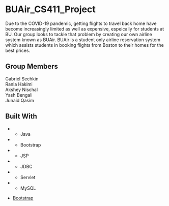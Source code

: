 # BUAir_CS411_Project

Due to the COVID-19 pandemic, getting flights to travel back home have become increasingly limited as well as expensive, espeically for students at BU. Our group looks to tackle that problem by creating our own airline system known as BUAir. BUAir is a student only airline reservation system which assists students in booking flights from Boston to their homes for the best prices.

## Group Members
Gabriel Sechkin  
Rania Hakimi  
Akshey Nischal  
Yash Bengali  
Junaid Qasim  

## Built With
- * Java
- * Bootstrap
- * JSP
- * JDBC
- * Servlet
- * MySQL
+ [Bootstrap](https://getbootstrap.com/)
